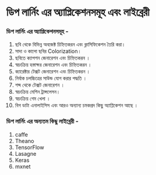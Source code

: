 # ডিপ লার্নিং এর অ্যাপ্লিকেশনসমূহ এবং লাইব্রেরী

### ডিপ লার্নিং এর অ্যাপ্লিকেশনসমূহ - 

1. ছবি থেকে বিভিন্ন অবজেক্ট চিহ্নিতকরন এবং ক্লাসিফিকেশন তৈরি করা। 
2. সাদা ও কালো ছবির Colorization। 
3. ছবিতে ক্যাপশন জেনারেশন এবং চিহ্নিতকরন । 
4. স্বয়ংক্রিয় হস্তাক্ষর জেনারেশন এবং চিহ্নিতকরন । 
5. ক্যারেক্টার টেক্সট জেনারেশন এবং চিহ্নিতকরন । 
6. নির্বাক চলচ্চিত্রের সাউন্ড যোগ করার পদ্ধতি । 
7. শব্দ থেকে টেক্সট জেনারেশন । 
8. স্বয়ংক্রিয় মেশিন ট্রান্সলেসন। 
9. স্বয়ংক্রিয় গেম খেলা । 
10. বিগ ডাটা এনালাইসিস এবং আরও অন্যান্য চমকপ্রদ কিছু অ্যাপ্লিকেশন আছে ।

### ডিপ লার্নিং এর অন্যতম কিছু লাইব্রেরী - 

1. caffe 
2. Theano 
3. TensorFlow 
4. Lasagne 
5. Keras 
6. mxnet

